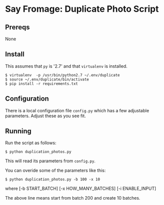Say Fromage: Duplicate Photo Script
====================================

Prereqs
-------

None

Install
-------

This assumes that `py` is '2.7' and that `virtualenv` is installed.

    $ virtualenv  -p /usr/bin/python2.7 ~/.env/duplicate
    $ source ~/.env/duplicate/bin/activate
    $ pip install -r requirements.txt


Configuration
-------------

There is a local configuration file `config.py` which has a few adjustable
parameters. Adjust these as you see fit.


Running
-------

Run the script as follows:

    $ python duplication_photos.py

This will read its parameters from `config.py`.

You can overide some of the parameters like this:

    $ python duplication_photos.py -b 100 -x 10

where [-b START_BATCH] [-x HOW_MANY_BATCHES] [-i ENABLE_INPUT]

The above line means start from batch 200 and create 10 batches.

